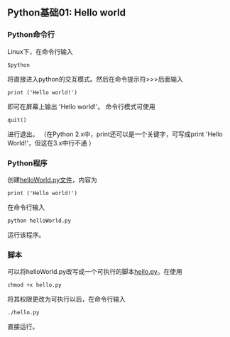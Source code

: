 ## Python基础01: Hello world
### Python命令行
Linux下，在命令行输入
```
$python
```
将直接进入python的交互模式。然后在命令提示符>>>后面输入
```
print ('Hello world!')
```
即可在屏幕上输出 'Hello world!'。
命令行模式可使用
```
quit()
```
进行退出。
（在Python 2.x中，print还可以是一个关键字，可写成print 'Hello World!'，但这在3.x中行不通 ）

### Python程序
创建[helloWorld.py文件](helloWorld.py)，内容为
```
print ('Hello world!')
```
在命令行输入
```
python helloWorld.py
```
运行该程序。

### 脚本
可以将helloWorld.py改写成一个可执行的脚本[hello.py](hello.py)。在使用
```
chmod +x hello.py
```
将其权限更改为可执行以后，在命令行输入
```
./hello.py
```
直接运行。